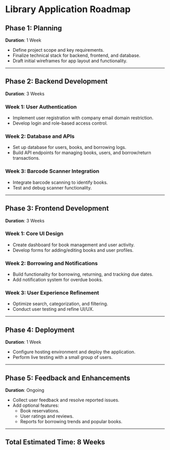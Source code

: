 # Library Application Roadmap  

## Phase 1: Planning  
**Duration**: 1 Week  
- Define project scope and key requirements.  
- Finalize technical stack for backend, frontend, and database.  
- Draft initial wireframes for app layout and functionality.  

---

## Phase 2: Backend Development  
**Duration**: 3 Weeks  

### Week 1: User Authentication  
- Implement user registration with company email domain restriction.  
- Develop login and role-based access control.  

### Week 2: Database and APIs  
- Set up database for users, books, and borrowing logs.  
- Build API endpoints for managing books, users, and borrow/return transactions.  

### Week 3: Barcode Scanner Integration  
- Integrate barcode scanning to identify books.  
- Test and debug scanner functionality.  

---

## Phase 3: Frontend Development  
**Duration**: 3 Weeks  

### Week 1: Core UI Design  
- Create dashboard for book management and user activity.  
- Develop forms for adding/editing books and user profiles.  

### Week 2: Borrowing and Notifications  
- Build functionality for borrowing, returning, and tracking due dates.  
- Add notification system for overdue books.  

### Week 3: User Experience Refinement  
- Optimize search, categorization, and filtering.  
- Conduct user testing and refine UI/UX.  

---

## Phase 4: Deployment  
**Duration**: 1 Week  
- Configure hosting environment and deploy the application.  
- Perform live testing with a small group of users.  

---

## Phase 5: Feedback and Enhancements  
**Duration**: Ongoing  
- Collect user feedback and resolve reported issues.  
- Add optional features:  
  - Book reservations.  
  - User ratings and reviews.  
  - Reports for borrowing trends and popular books.  

---

## Total Estimated Time: 8 Weeks  
